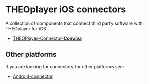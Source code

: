 # THEOplayer iOS connectors

A collection of components that connect third party software with THEOplayer for iOS

- [THEOPlayer-Connector-**Conviva**](./Code/Conviva)

## Other platforms

If you are looking for connectors for other platforms see:

- [Android-connector](https://github.com/THEOplayer/android-connector)

